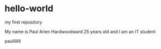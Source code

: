 # hello-world
my first repository

My name is Paul Arien Hardwoodward
25 years old and I am an IT student




paullllllll
